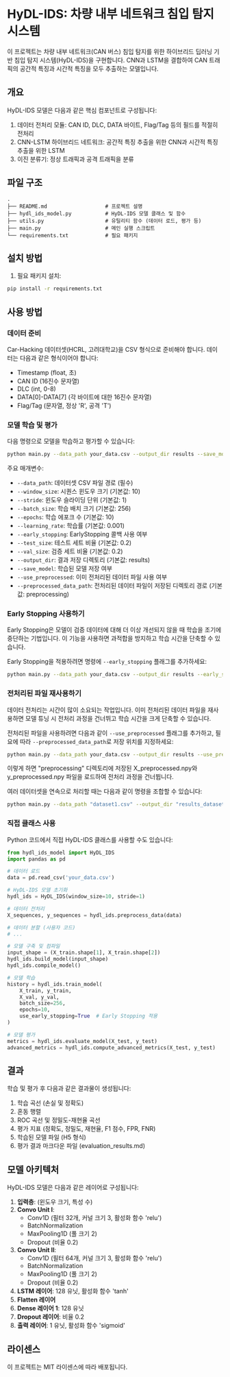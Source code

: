 # HyDL-IDS: 차량 내부 네트워크 침입 탐지 시스템

이 프로젝트는 차량 내부 네트워크(CAN 버스) 침입 탐지를 위한 하이브리드 딥러닝 기반 침입 탐지 시스템(HyDL-IDS)을 구현합니다. CNN과 LSTM을 결합하여 CAN 트래픽의 공간적 특징과 시간적 특징을 모두 추출하는 모델입니다.

## 개요

HyDL-IDS 모델은 다음과 같은 핵심 컴포넌트로 구성됩니다:

1. 데이터 전처리 모듈: CAN ID, DLC, DATA 바이트, Flag/Tag 등의 필드를 적절히 전처리
2. CNN-LSTM 하이브리드 네트워크: 공간적 특징 추출을 위한 CNN과 시간적 특징 추출을 위한 LSTM
3. 이진 분류기: 정상 트래픽과 공격 트래픽을 분류

## 파일 구조

```
.
├── README.md                   # 프로젝트 설명
├── hydl_ids_model.py           # HyDL-IDS 모델 클래스 및 함수
├── utils.py                    # 유틸리티 함수 (데이터 로드, 평가 등)
├── main.py                     # 메인 실행 스크립트
└── requirements.txt            # 필요 패키지
```

## 설치 방법

1. 필요 패키지 설치:

```bash
pip install -r requirements.txt
```

## 사용 방법

### 데이터 준비

Car-Hacking 데이터셋(HCRL, 고려대학교)을 CSV 형식으로 준비해야 합니다. 데이터는 다음과 같은 형식이어야 합니다:

- Timestamp (float, 초)
- CAN ID (16진수 문자열)
- DLC (int, 0-8)
- DATA[0]-DATA[7] (각 바이트에 대한 16진수 문자열)
- Flag/Tag (문자열, 정상 'R', 공격 'T')

### 모델 학습 및 평가

다음 명령으로 모델을 학습하고 평가할 수 있습니다:

```bash
python main.py --data_path your_data.csv --output_dir results --save_model
```

주요 매개변수:

- `--data_path`: 데이터셋 CSV 파일 경로 (필수)
- `--window_size`: 시퀀스 윈도우 크기 (기본값: 10)
- `--stride`: 윈도우 슬라이딩 단위 (기본값: 1)
- `--batch_size`: 학습 배치 크기 (기본값: 256)
- `--epochs`: 학습 에포크 수 (기본값: 10)
- `--learning_rate`: 학습률 (기본값: 0.001)
- `--early_stopping`: EarlyStopping 콜백 사용 여부
- `--test_size`: 테스트 세트 비율 (기본값: 0.2)
- `--val_size`: 검증 세트 비율 (기본값: 0.2)
- `--output_dir`: 결과 저장 디렉토리 (기본값: results)
- `--save_model`: 학습된 모델 저장 여부
- `--use_preprocessed`: 이미 전처리된 데이터 파일 사용 여부
- `--preprocessed_data_path`: 전처리된 데이터 파일이 저장된 디렉토리 경로 (기본값: preprocessing)

### Early Stopping 사용하기

Early Stopping은 모델이 검증 데이터에 대해 더 이상 개선되지 않을 때 학습을 조기에 중단하는 기법입니다. 이 기능을 사용하면 과적합을 방지하고 학습 시간을 단축할 수 있습니다. 

Early Stopping을 적용하려면 명령에 `--early_stopping` 플래그를 추가하세요:

```bash
python main.py --data_path your_data.csv --output_dir results --early_stopping
```

### 전처리된 파일 재사용하기

데이터 전처리는 시간이 많이 소요되는 작업입니다. 이미 전처리된 데이터 파일을 재사용하면 모델 튜닝 시 전처리 과정을 건너뛰고 학습 시간을 크게 단축할 수 있습니다.

전처리된 파일을 사용하려면 다음과 같이 `--use_preprocessed` 플래그를 추가하고, 필요에 따라 `--preprocessed_data_path`로 저장 위치를 지정하세요:

```bash
python main.py --data_path your_data.csv --output_dir results --use_preprocessed --preprocessed_data_path "preprocessing"
```

이렇게 하면 "preprocessing" 디렉토리에 저장된 X_preprocessed.npy와 y_preprocessed.npy 파일을 로드하여 전처리 과정을 건너뜁니다.

여러 데이터셋을 연속으로 처리할 때는 다음과 같이 명령을 조합할 수 있습니다:

```bash
python main.py --data_path "dataset1.csv" --output_dir "results_dataset1" --early_stopping --use_preprocessed --preprocessed_data_path "preprocessing"; python main.py --data_path "dataset2.csv" --output_dir "results_dataset2" --early_stopping --use_preprocessed --preprocessed_data_path "preprocessing"
```

### 직접 클래스 사용

Python 코드에서 직접 HyDL-IDS 클래스를 사용할 수도 있습니다:

```python
from hydl_ids_model import HyDL_IDS
import pandas as pd

# 데이터 로드
data = pd.read_csv('your_data.csv')

# HyDL-IDS 모델 초기화
hydl_ids = HyDL_IDS(window_size=10, stride=1)

# 데이터 전처리
X_sequences, y_sequences = hydl_ids.preprocess_data(data)

# 데이터 분할 (사용자 코드)
# ...

# 모델 구축 및 컴파일
input_shape = (X_train.shape[1], X_train.shape[2])
hydl_ids.build_model(input_shape)
hydl_ids.compile_model()

# 모델 학습
history = hydl_ids.train_model(
    X_train, y_train,
    X_val, y_val,
    batch_size=256,
    epochs=10,
    use_early_stopping=True  # Early Stopping 적용
)

# 모델 평가
metrics = hydl_ids.evaluate_model(X_test, y_test)
advanced_metrics = hydl_ids.compute_advanced_metrics(X_test, y_test)
```

## 결과

학습 및 평가 후 다음과 같은 결과물이 생성됩니다:

1. 학습 곡선 (손실 및 정확도)
2. 혼동 행렬
3. ROC 곡선 및 정밀도-재현율 곡선
4. 평가 지표 (정확도, 정밀도, 재현율, F1 점수, FPR, FNR)
5. 학습된 모델 파일 (H5 형식)
6. 평가 결과 마크다운 파일 (evaluation_results.md)

## 모델 아키텍처

HyDL-IDS 모델은 다음과 같은 레이어로 구성됩니다:

1. **입력층**: (윈도우 크기, 특성 수)
2. **Convo Unit I**:
   - Conv1D (필터 32개, 커널 크기 3, 활성화 함수 'relu')
   - BatchNormalization
   - MaxPooling1D (풀 크기 2)
   - Dropout (비율 0.2)
3. **Convo Unit II**:
   - Conv1D (필터 64개, 커널 크기 3, 활성화 함수 'relu')
   - BatchNormalization
   - MaxPooling1D (풀 크기 2)
   - Dropout (비율 0.2)
4. **LSTM 레이어**: 128 유닛, 활성화 함수 'tanh'
5. **Flatten 레이어**
6. **Dense 레이어 1**: 128 유닛
7. **Dropout 레이어**: 비율 0.2
8. **출력 레이어**: 1 유닛, 활성화 함수 'sigmoid'

## 라이센스

이 프로젝트는 MIT 라이센스에 따라 배포됩니다.